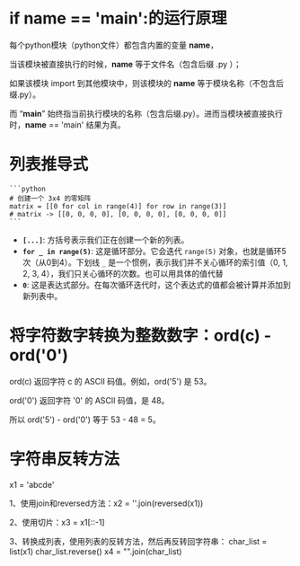 # if __name__ == '__main__':的运行原理
每个python模块（python文件）都包含内置的变量 __name__，

当该模块被直接执行的时候，__name__ 等于文件名（包含后缀 .py ）；

如果该模块 import 到其他模块中，则该模块的 __name__ 等于模块名称（不包含后缀.py）。

而 “__main__” 始终指当前执行模块的名称（包含后缀.py）。进而当模块被直接执行时，__name__ == 'main' 结果为真。

# 列表推导式
    ```python
    # 创建一个 3x4 的零矩阵
    matrix = [[0 for col in range(4)] for row in range(3)]
    # matrix -> [[0, 0, 0, 0], [0, 0, 0, 0], [0, 0, 0, 0]]
    ```
*   **`[...]`**: 方括号表示我们正在创建一个新的列表。
*   **`for _ in range(5)`**: 这是循环部分。它会迭代 `range(5)` 对象，也就是循环5次（从0到4）。下划线 `_` 是一个惯例，表示我们并不关心循环的索引值（0, 1, 2, 3, 4），我们只关心循环的次数。也可以用具体的值代替
*   **`0`**: 这是表达式部分。在每次循环迭代时，这个表达式的值都会被计算并添加到新列表中。

# 将字符数字转换为整数数字：ord(c) - ord('0') 
ord(c) 返回字符 c 的 ASCII 码值。例如，ord('5') 是 53。

ord('0') 返回字符 '0' 的 ASCII 码值，是 48。

所以 ord('5') - ord('0') 等于 53 - 48 = 5。

# 字符串反转方法
x1 = 'abcde'

1、使用join和reversed方法：x2 = ''.join(reversed(x1))

2、使用切片：x3 = x1[::-1]

3、转换成列表，使用列表的反转方法，然后再反转回字符串：
char_list = list(x1)
char_list.reverse()
x4 = "".join(char_list)




